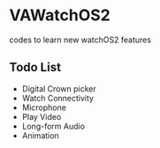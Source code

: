 # VAWatchOS2
codes to learn new watchOS2 features

## Todo List
- Digital Crown picker
- Watch Connectivity
- Microphone
- Play Video
- Long-form Audio
- Animation